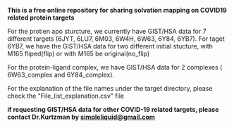 
**This is a free online repository for sharing solvation mapping on COVID19 related protein targets**

For the protien apo sturcture, we currently have GIST/HSA data for 7 different targets (6JYT, 6LU7, 6M03, 6W4H, 6W63, 6Y84, 6YB7). For taget 6YB7, we have the GIST/HSA data for two different initial stucture, with M165 fliped(flip) or with M165 be original(no_flip)

For the protein-ligand complex, we have GIST/HSA data for 2 complexes ( 6W63_complex and 6Y84_complex).

For the explanation of the file names under the target directory, please check the "File_list_explanation.csv" file


**if requesting GIST/HSA data for other COVID-19 related targets, please contact Dr.Kurtzman by simpleliquid@gmail.com**
